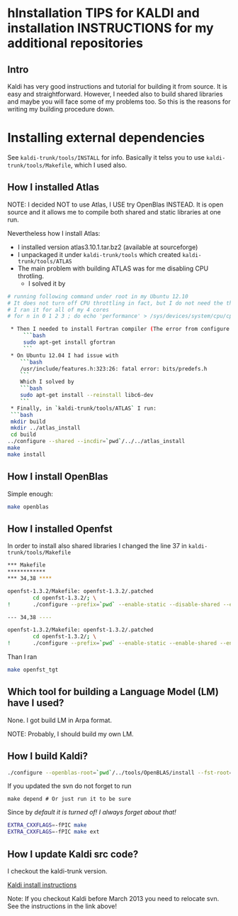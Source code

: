 hInstallation TIPS for KALDI and installation INSTRUCTIONS for my additional repositories
=================================================================================
Intro
-----
Kaldi has very good instructions and tutorial
for building it from source. It is easy and straightforward.
However, I needed also to build shared libraries
and maybe you will face some of my problems too.
So this is the reasons for writing my building procedure down.

Installing external dependencies
================================
See `kaldi-trunk/tools/INSTALL` for info.
Basically it telss you to use `kaldi-trunk/tools/Makefile`, which I used also.

How I installed Atlas
--------------------
NOTE: I decided NOT to use Atlas, I USE try OpenBlas INSTEAD. It is open source and it allows me to compile both shared and static libraries at one run.

Nevertheless how I install Atlas:
 * I installed version atlas3.10.1.tar.bz2 (available at sourceforge)
 * I unpackaged it under `kaldi-trunk/tools` which created `kaldi-trunk/tools/ATLAS`
 * The main problem with building ATLAS was for me disabling CPU throtling.
    * I solved it by 
```bash
# running following command under root in my Ubuntu 12.10
# It does not turn off CPU throttling in fact, but I do not need the things optimaze on my local machine
# I ran it for all of my 4 cores
# for n in 0 1 2 3 ; do echo 'performance' > /sys/devices/system/cpu/cpu${n}/cpufreq/scaling_governor ; done

 * Then I needed to install Fortran compiler (The error from configure was little bit covered by consequent errors) by 
     ```bash
     sudo apt-get install gfortran
     ```
 * On Ubuntu 12.04 I had issue with 
    ```bash
    /usr/include/features.h:323:26: fatal error: bits/predefs.h
    ```
    Which I solved by
    ```bash
    sudo apt-get install --reinstall libc6-dev
    ```
 * Finally, in `kaldi-trunk/tools/ATLAS` I run:
 ```bash
 mkdir build 
 mkdir ../atlas_install
 cd build
../configure --shared --incdir=`pwd`/../../atlas_install
make 
make install
 ```

How I install OpenBlas
----------------------
Simple enough:
```bash
make openblas
```

How I installed Openfst
----------------------
In order to install also shared libraries
I changed the line 37 in 
`kaldi-trunk/tools/Makefile`

```sh
*** Makefile 
************
*** 34,38 ****

openfst-1.3.2/Makefile: openfst-1.3.2/.patched
		cd openfst-1.3.2/; \
!		./configure --prefix=`pwd` --enable-static --disable-shared --enable-far --enable-ngram-fsts

--- 34,38 ----

openfst-1.3.2/Makefile: openfst-1.3.2/.patched
		cd openfst-1.3.2/; \
!		./configure --prefix=`pwd` --enable-static --enable-shared --enable-far --enable-ngram-fsts

```
Than I ran
```bash
make openfst_tgt
```


Which tool for building a Language Model (LM) have I used?
---------------------------------------------------------
None. I got build LM in Arpa format.

NOTE: Probably, I should build my own LM. 


How I build Kaldi?
------------------
```bash
./configure --openblas-root=`pwd`/../tools/OpenBLAS/install --fst-root=`pwd`/../tools/openfst --static-math=no
```

If you updated the svn do not forget to run 
```
make depend # Or just run it to be sure
```
Since by *default it is turned of! I always forget about that!*

```bash
EXTRA_CXXFLAGS=-fPIC make
EXTRA_CXXFLAGS=-fPIC make ext
```




How I update Kaldi src code?
----------------------------
I checkout the kaldi-trunk version.

[Kaldi install instructions](http://kaldi.sourceforge.net/install.html)

Note: If you checkout Kaldi before March 2013 you need to relocate svn. See the instructions in the link above!
